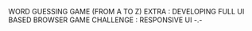 WORD GUESSING GAME (FROM A TO Z)
EXTRA : DEVELOPING FULL UI BASED BROWSER GAME
CHALLENGE : RESPONSIVE UI -.-
